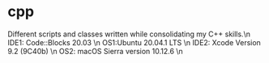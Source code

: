 # cpp
Different scripts and classes written while consolidating my C++ skills.\n
IDE1: Code::Blocks 20.03 \n
OS1:Ubuntu 20.04.1 LTS \n
IDE2: Xcode Version 9.2 (9C40b) \n
OS2: macOS Sierra version 10.12.6 \n
